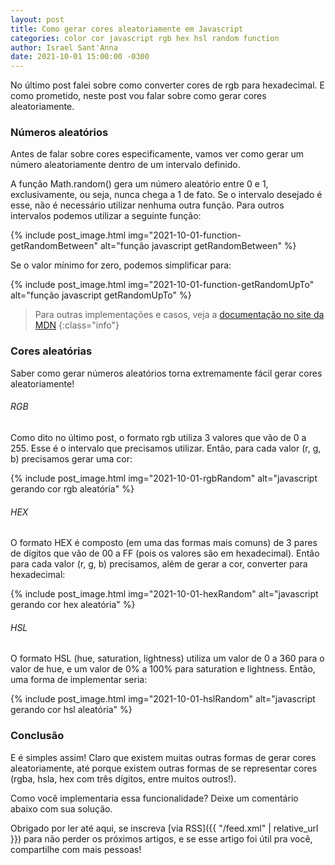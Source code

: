 ```yaml
---
layout: post
title: Como gerar cores aleatoriamente em Javascript
categories: color cor javascript rgb hex hsl random function
author: Israel Sant'Anna
date: 2021-10-01 15:00:00 -0300
---
```

No último post falei sobre como converter cores de rgb para hexadecimal. E como prometido, neste post vou falar sobre como gerar cores aleatoriamente.

### Números aleatórios
Antes de falar sobre cores especificamente, vamos ver como gerar um número aleatoriamente dentro de um intervalo definido.

A função Math.random() gera um número aleatório entre 0 e 1, exclusivamente, ou seja, nunca chega a 1 de fato. Se o intervalo desejado é esse, não é necessário utilizar nenhuma outra função. Para outros intervalos podemos utilizar a seguinte função:

{% include post_image.html
  img="2021-10-01-function-getRandomBetween"
  alt="função javascript getRandomBetween"
%}

Se o valor mínimo for zero, podemos simplificar para:

{% include post_image.html
  img="2021-10-01-function-getRandomUpTo"
  alt="função javascript getRandomUpTo"
%}

> Para outras implementações e casos, veja a [documentação no site da MDN](https://developer.mozilla.org/en-US/docs/Web/JavaScript/Reference/Global_Objects/Math/random)
{:class="info"}

### Cores aleatórias
Saber como gerar números aleatórios torna extremamente fácil gerar cores aleatoriamente!

###### RGB
Como dito no último post, o formato rgb utiliza 3 valores que vão de 0 a 255. Esse é o intervalo que precisamos utilizar. Então, para cada valor (r, g, b) precisamos gerar uma cor:

{% include post_image.html
  img="2021-10-01-rgbRandom"
  alt="javascript gerando cor rgb aleatória"
%}

###### HEX
O formato HEX é composto (em uma das formas mais comuns) de 3 pares de dígitos que vão de 00 a FF (pois os valores são em hexadecimal). Então para cada valor (r, g, b) precisamos, além de gerar a cor, converter para hexadecimal:

{% include post_image.html
  img="2021-10-01-hexRandom"
  alt="javascript gerando cor hex aleatória"
%}

###### HSL
O formato HSL (hue, saturation, lightness) utiliza um valor de 0 a 360 para o valor de hue, e um valor de 0% a 100% para saturation e lightness. Então, uma forma de implementar seria:

{% include post_image.html
  img="2021-10-01-hslRandom"
  alt="javascript gerando cor hsl aleatória"
%}

### Conclusão
E é simples assim! Claro que existem muitas outras formas de gerar cores aleatoriamente, até porque existem outras formas de se representar cores (rgba, hsla, hex com três dígitos, entre muitos outros!).

Como você implementaria essa funcionalidade? Deixe um comentário abaixo com sua solução.

Obrigado por ler até aqui, se inscreva [via RSS]({{ "/feed.xml" | relative_url }}) para não perder os próximos artigos, e se esse artigo foi útil pra você, compartilhe com mais pessoas!